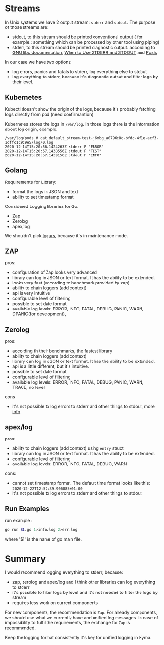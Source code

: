 # Streams 
In Unix systems we have 2 output stream: `stderr` and `stdout`. The purpose of those streams are:
- stdout, to this stream should be printed conventional output ( for example.: something which can be processed by other tool using piping)
- stderr, to this stream should be printed diagnostic output.
according to [GNU libc documentation](https://www.gnu.org/software/libc/manual/html_node/Standard-Streams.html),
[When to Use STDERR and STDOUT](https://www.jstorimer.com/blogs/workingwithcode/7766119-when-to-use-stderr-instead-of-stdout)
and [Posix](https://pubs.opengroup.org/onlinepubs/9699919799/functions/stderr.html)

In our case we have two options:
- log errors, panics and fatals to stderr, log everything else to stdout 
- log everything to stderr, because it's diagnostic output and filter logs by their level.

## Kubernetes
Kubectl doesn't show the origin of the logs, because it's probably fetching logs directly from pod (need confirmantion).

Kubernetes stores the logs in `/var/log`. In those logs there is the information about log origin, example:
```
/var/log/pods # cat default_stream-test-j6mbg_a0796c8c-bfdc-4f1e-acf3-1dffc1c9c9e5/log/0.log
2020-12-14T15:20:56.1424263Z stderr F "ERROR"
2020-12-14T15:20:57.1438556Z stdout F "TEST"
2020-12-14T15:20:57.1439158Z stdout F "INFO"
```

## Golang
Requirements for Library:
- format the logs in JSON and text
- ability to set timestamp format

Considered Logging libraries for Go:
- Zap
- Zerolog
- apex/log

We shouldn't pick [logurs](https://github.com/sirupsen/logrus), because it's in maintenance mode.

## ZAP
pros:
- configuration of Zap looks very advanced
- library can log in JSON or text format. It has the ability to be extended.
- looks very fast (according to benchmark provided by zap)
- ability to chain loggers (add context)
- api is very intuitive
- configurable level of filtering
- possible to set date format
- available log levels: ERROR, INFO, FATAL, DEBUG, PANIC, WARN, DPANIC(for development),  

## Zerolog

pros:
- according th their benchmarks, the fastest library
- ability to chain loggers (add context)
- library can log in JSON or text format. It has the ability to be extended.
- api is a little different, but it's intuitive.
- possible to set date format
- configurable level of filtering
- available log levels: ERROR, INFO, FATAL, DEBUG, PANIC, WARN, TRACE, no level

cons
- it's not possible to log errors to stderr and other things to stdout, more [info](https://github.com/rs/zerolog/issues/150)

## apex/log
pros:
- ability to chain loggers (add context) using `entry` struct
- library can log in JSON or text format. It has the ability to be extended.
- configurable level of filtering
- available log levels: ERROR, INFO, FATAL, DEBUG, WARN

cons:
- cannot set timestamp format. The default time format looks like this:  `2020-12-22T12:52:39.906885+01:00`
- it's not possible to log errors to stderr and other things to stdout


## Run Examples
run example :
```bash
go run $1.go 1>info.log 2>err.log
```
where '$1' is the name of go main file.

# Summary

I would recommend logging everything to stderr, because:
- zap, zerolog and apex/log and I think other libraries can log everything to stderr 
- it's possible to filter logs by level and it's not needed to filter the logs by stream
- requires less work on current components

For new components, the recommendation is `Zap`.
For already components, we should use what we currently have and unified log messages.
In case of impossibility to fulfil the requirements, the exchange for `Zap`  is recommended.

Keep the logging format consistently it's key for unified logging in Kyma.
